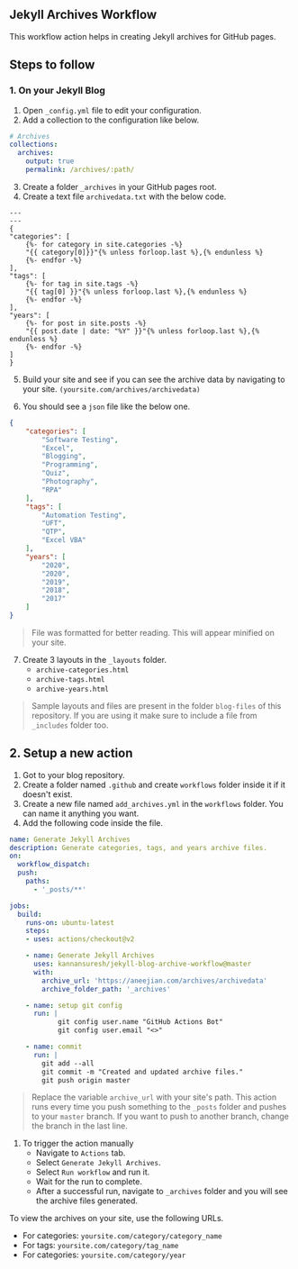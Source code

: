 ## Jekyll Archives Workflow

This workflow action helps in creating Jekyll archives for GitHub pages.

## Steps to follow

### 1. On your Jekyll Blog

1. Open `_config.yml` file to edit your configuration.
2. Add a collection to the configuration like below.
```yml
# Archives
collections:
  archives:
    output: true
    permalink: /archives/:path/
```
3. Create a folder `_archives` in your GitHub pages root.
4. Create a text file `archivedata.txt` with the below code.

```liquid
---
---
{
"categories": [
    {%- for category in site.categories -%}
    "{{ category[0]}}"{% unless forloop.last %},{% endunless %}
    {%- endfor -%}
],
"tags": [
    {%- for tag in site.tags -%}
    "{{ tag[0] }}"{% unless forloop.last %},{% endunless %}
    {%- endfor -%}
],
"years": [
    {%- for post in site.posts -%}
    "{{ post.date | date: "%Y" }}"{% unless forloop.last %},{% endunless %}
    {%- endfor -%}
]
}
```
5. Build your site and see if you can see the archive data by navigating to your site. `(yoursite.com/archives/archivedata)`
   
6. You should see a `json` file like the below one. 
```json
{
    "categories": [
        "Software Testing",
        "Excel",
        "Blogging",
        "Programming",
        "Quiz",
        "Photography",
        "RPA"
    ],
    "tags": [
        "Automation Testing",
        "UFT",
        "QTP",
        "Excel VBA"
    ],
    "years": [
        "2020",
        "2020",
        "2019",
        "2018",
        "2017"
    ]
}
```
> File was formatted for better reading. This will appear minified on your site.

7. Create 3 layouts in the `_layouts` folder.
    - `archive-categories.html`
    - `archive-tags.html`
    - `archive-years.html`

> Sample layouts and files are present in the folder `blog-files` of this repository. If you are using it make sure to include a file from `_includes` folder too.

## 2. Setup a new action

1. Got to your blog repository.
2. Create a folder named `.github` and create `workflows` folder inside it if it doesn't exist.
3. Create a new file named `add_archives.yml` in the `workflows` folder. You can name it anything you want.
4. Add the following code inside the file.
```yml
name: Generate Jekyll Archives
description: Generate categories, tags, and years archive files.
on:
  workflow_dispatch:  
  push:
    paths:
      - '_posts/**'

jobs:
  build:
    runs-on: ubuntu-latest
    steps:
    - uses: actions/checkout@v2

    - name: Generate Jekyll Archives
      uses: kannansuresh/jekyll-blog-archive-workflow@master
      with:
        archive_url: 'https://aneejian.com/archives/archivedata'
        archive_folder_path: '_archives'

    - name: setup git config
      run: |
            git config user.name "GitHub Actions Bot"
            git config user.email "<>"

    - name: commit
      run: |
        git add --all
        git commit -m "Created and updated archive files."
        git push origin master
```
> Replace the variable `archive_url` with your site's path. This action runs every time you push something to the `_posts` folder and pushes to your `master` branch. If you want to push to another branch, change the branch in the last line.

1. To trigger the action manually
   - Navigate to `Actions` tab.
   - Select `Generate Jekyll Archives`.
   - Select `Run workflow` and run it.
   - Wait for the run to complete.
   - After a successful run, navigate to `_archives` folder and you will see the archive files generated.


To view the archives on your site, use the following URLs.
- For categories: `yoursite.com/category/category_name`
- For tags: `yoursite.com/category/tag_name`
- For categories: `yoursite.com/category/year`
